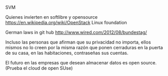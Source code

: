 SVM

Quienes invierten en softlibre y opensource
https://en.wikipedia.org/wiki/OpenStack
Linux foundation

German laws in git hub
http://www.wired.com/2012/08/bundestag/

Incluso las personas que afirman que su privacidad no importa, ellos mismos no lo creen por la misma razón que ponen cerraduras en la puerta de 
su casa, en las habitaciones, contraseñas sus cuentas.

El futuro en las empresas que desean almacenar datos es open source. (Prueba el cloud de open SUse)
